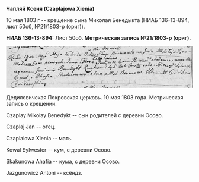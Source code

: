 **Чапляй Ксеня (Czaplajowa Xienia)**

10 мая 1803 г -- крещение сына Миколая Бенедыкта (НИАБ 136-13-894, лист
50об, №21/1803-р (ориг)).

**НИАБ 136-13-894:** Лист 50об. **Метрическая запись №21/1803-р
(ориг).**

![](./media/6ff6714175bf7dd73b1ad7b1e9722f7961d6878c.png)

Дедиловичская Покровская церковь. 10 мая 1803 года. Метрическая запись о
крещении.

Czaplay Mikołay Benedykt -- сын родителей с деревни Осовo.

Czaplaj Jan -- отец.

Czaplaiowa Xienia -- мать.

Kowal Sylwester -- кум, с деревни Осовo.

Skakunowa Ahafia -- кума, с деревни Осовo.

Jazgunowicz Antoni -- ксёндз.
